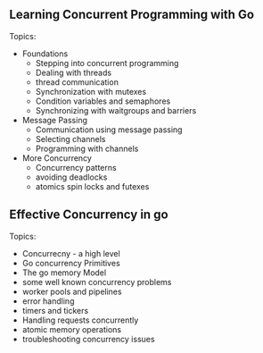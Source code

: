 ## Learning Concurrent Programming with Go
Topics:
- Foundations
  - Stepping into concurrent programming
  - Dealing with threads
  - thread communication
  - Synchronization with mutexes
  - Condition variables and semaphores
  - Synchronizing with waitgroups and barriers
- Message Passing
  - Communication using message passing
  - Selecting channels
  - Programming with channels
- More Concurrency
  - Concurrency patterns
  - avoiding deadlocks
  - atomics spin locks and futexes

## Effective Concurrency in go

Topics:
- Concurrecny - a high level
- Go concurrency Primitives
- The go memory Model
- some well known concurrency problems
- worker pools and pipelines
- error handling
- timers and tickers
- Handling requests concurrently
- atomic memory operations
- troubleshooting concurrency issues
